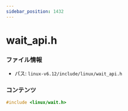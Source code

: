 ```yaml
---
sidebar_position: 1432
---
```

# wait_api.h

### ファイル情報

- パス: `linux-v6.12/include/linux/wait_api.h`

### コンテンツ

```h
#include <linux/wait.h>

```
